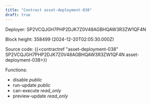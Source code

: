 ```yaml
---
title: "Contract asset-deployment-038"
draft: true
---
```

Deployer: SP2VCQJGH7PHP2DJK7Z0V48AGBHQAW3R3ZW1QF4N


 



Block height: 358499 (2024-12-20T02:05:30.000Z)

Source code: {{<contractref "asset-deployment-038" SP2VCQJGH7PHP2DJK7Z0V48AGBHQAW3R3ZW1QF4N asset-deployment-038>}}

Functions:

* disable _public_
* run-update _public_
* can-execute _read_only_
* preview-update _read_only_
